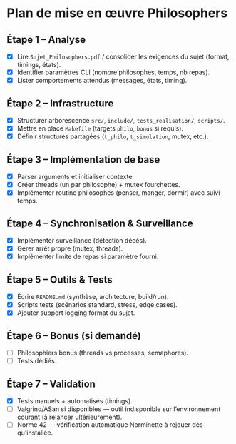 # Plan de mise en œuvre Philosophers

## Étape 1 – Analyse
- [x] Lire `Sujet_Philosophers.pdf` / consolider les exigences du sujet (format, timings, états).
- [x] Identifier paramètres CLI (nombre philosophes, temps, nb repas).
- [x] Lister comportements attendus (messages, états, timing).

## Étape 2 – Infrastructure
- [x] Structurer arborescence `src/`, `include/`, `tests_realisation/`, `scripts/`.
- [x] Mettre en place `Makefile` (targets `philo`, `bonus` si requis).
- [x] Définir structures partagées (`t_philo`, `t_simulation`, mutex, etc.).

## Étape 3 – Implémentation de base
- [x] Parser arguments et initialiser contexte.
- [x] Créer threads (un par philosophe) + mutex fourchettes.
- [x] Implémenter routine philosophes (penser, manger, dormir) avec suivi temps.

## Étape 4 – Synchronisation & Surveillance
- [x] Implémenter surveillance (détection décès).
- [x] Gérer arrêt propre (mutex, threads).
- [x] Implémenter limite de repas si paramètre fourni.

## Étape 5 – Outils & Tests
- [x] Écrire `README.md` (synthèse, architecture, build/run).
- [x] Scripts tests (scénarios standard, stress, edge cases).
- [x] Ajouter support logging format du sujet.

## Étape 6 – Bonus (si demandé)
- [ ] Philosophiers bonus (threads vs processes, semaphores).
- [ ] Tests dédiés.

## Étape 7 – Validation
- [x] Tests manuels + automatisés (timings).
- [ ] Valgrind/ASan si disponibles — outil indisponible sur l’environnement courant (à relancer ultérieurement).
- [ ] Norme 42 — vérification automatique Norminette à rejouer dès qu’installée.
